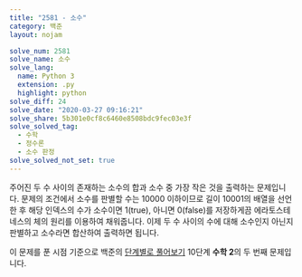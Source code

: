 ```yaml
---
title: "2581 - 소수"
category: 백준
layout: nojam

solve_num: 2581
solve_name: 소수
solve_lang:
  name: Python 3
  extension: .py
  highlight: python
solve_diff: 24
solve_date: "2020-03-27 09:16:21"
solve_share: 5b301e0cf8c6460e8508bdc9fec03e3f
solve_solved_tag:
  - 수학
  - 정수론
  - 소수 판정
solve_solved_not_set: true
---
```


주어진 두 수 사이의 존재하는 소수의 합과 소수 중 가장 작은 것을 출력하는 문제입니다. 문제의 조건에서 소수를 판별할 수는 10000 이하이므로 길이 10001의 배열을 선언한 후 해당 인덱스의 수가 소수이면 1(true), 아니면 0(false)를 저장하게끔 에라토스테네스의 체의 원리를 이용하여 채워줍니다. 이제 두 수 사이의 수에 대해 소수인지 아닌지 판별하고 소수라면 합산하여 출력하면 됩니다.

이 문제를 푼 시점 기준으로 백준의 [단계별로 풀어보기](http://noj.am/p/s) 10단계 **수학 2**의 두 번째 문제입니다.
